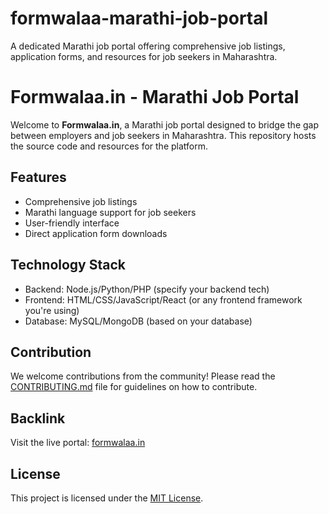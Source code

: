 # formwalaa-marathi-job-portal
A dedicated Marathi job portal offering comprehensive job listings, application forms, and resources for job seekers in Maharashtra.
# Formwalaa.in - Marathi Job Portal

Welcome to **Formwalaa.in**, a Marathi job portal designed to bridge the gap between employers and job seekers in Maharashtra. This repository hosts the source code and resources for the platform.

## Features
- Comprehensive job listings
- Marathi language support for job seekers
- User-friendly interface
- Direct application form downloads

## Technology Stack
- Backend: Node.js/Python/PHP (specify your backend tech)
- Frontend: HTML/CSS/JavaScript/React (or any frontend framework you're using)
- Database: MySQL/MongoDB (based on your database)

## Contribution
We welcome contributions from the community! Please read the [CONTRIBUTING.md](CONTRIBUTING.md) file for guidelines on how to contribute.

## Backlink
Visit the live portal: [formwalaa.in](https://formwalaa.in)

## License
This project is licensed under the [MIT License](LICENSE).
